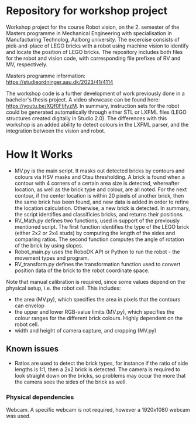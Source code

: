 # Repository for workshop project
Workshop project for the course Robot vision, on the 2. semester of the Masters programme in Mechanical Engineering with specialisation in Manufacturing Technolog, Aalborg university. The excercise consists of pick-and-place of LEGO bricks with a robot using machine vision to identify and locate the position of LEGO bricks. The repository includes both files for the robot and vision code, with corresponding file prefixes of RV and MV, respectively.

Masters programme information: <https://studieordninger.aau.dk/2023/41/4114> 

The workshop code is a further development of work previously done in a bachelor's thesis project. A video showcase can be found here: <https://youtu.be/XQf0FIjfyzM>. In summary, instruction sets for the robot could be generated automatically through either STL or LXFML files (LEGO structures created digitally in Studio 2.0). The differences with this workshop is an added ability to detect colours in the LXFML parser, and the integration between the vision and robot.

# How It Works

- MV.py is the main script. It masks out detected bricks by contours and colours via HSV masks and Otsu thresholding. A brick is found when a contour with 4 corners of a certain area size is detected, whereafter location, as well as the brick type and colour, are all noted. For the next contour, if the center location is within 20 pixels of another brick, then the same brick has been found, and new data is added in order to refine the location calculation. Otherwise, a new brick is detected. In summary, the script identifies and classificies bricks, and returns their positions.
- RV_Math.py defines two functions, used in support of the previously mentioned script. The first function identifies the type of the LEGO brick (either 2x2 or 2x4 studs) by computing the length of the sides and comparing ratios. The second function computes the angle of rotation of the brick by using slopes.
- Robot_main.py uses the RoboDK API or Python to run the robot - the movement types and program.
- RV_transform.py defines the transformation function used to convert position data of the brick to the robot coordinate space.

Note that manual calibration is required, since some values depend on the physical setup, i.e. the robot cell. This includes:
- the area (MV.py), which specifies the area in pixels that the contours can envelop
- the upper and lower RGB-value limits (MV.py), which specifies the colour ranges for the different brick colours. Highly dependent on the robot cell. 
- width and height of camera capture, and cropping (MV.py)

## Known issues

- Ratios are used to detect the brick types, for instance if the ratio of side lengths is 1:1, then a 2x2 brick is detected. The camera is required to look straight down on the bricks, so problems may occur the more that the camera sees the sides of the brick as well.

### Physical dependencies

Webcam. A specific webcam is not required, however a 1920x1080 webcam was used.
